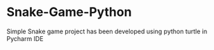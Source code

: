 # Snake-Game-Python
Simple Snake game project has been developed  using python turtle in Pycharm IDE
